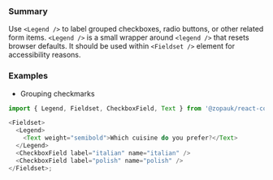 ### Summary

Use `<Legend />` to label grouped checkboxes, radio buttons, or other related form items. `<Legend />` is a small wrapper around `<legend />` that resets browser defaults.
It should be used within `<Fieldset />` element for accessibility reasons.

### Examples

- Grouping checkmarks

```js
import { Legend, Fieldset, CheckboxField, Text } from '@zopauk/react-components';

<Fieldset>
  <Legend>
    <Text weight="semibold">Which cuisine do you prefer?</Text>
  </Legend>
  <CheckboxField label="italian" name="italian" />
  <CheckboxField label="polish" name="polish" />
</Fieldset>;
```
